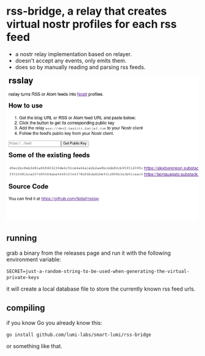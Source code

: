 # rss-bridge, a relay that creates virtual nostr profiles for each rss feed

- a nostr relay implementation based on relayer.
- doesn't accept any events, only emits them.
- does so by manually reading and parsing rss feeds.

![](screenshot.png)

## running

grab a binary from the releases page and run it with the following environment variable:

    SECRET=just-a-random-string-to-be-used-when-generating-the-virtual-private-keys

it will create a local database file to store the currently known rss feed urls.

## compiling

if you know Go you already know this:

    go install github.com/lumi-labs/smart-lumi/rss-bridge

or something like that.
